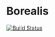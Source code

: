 # Borealis

[![Build Status](https://travis-ci.org/martinrlilja/borealis.svg?branch=master)](https://travis-ci.org/martinrlilja/borealis)
